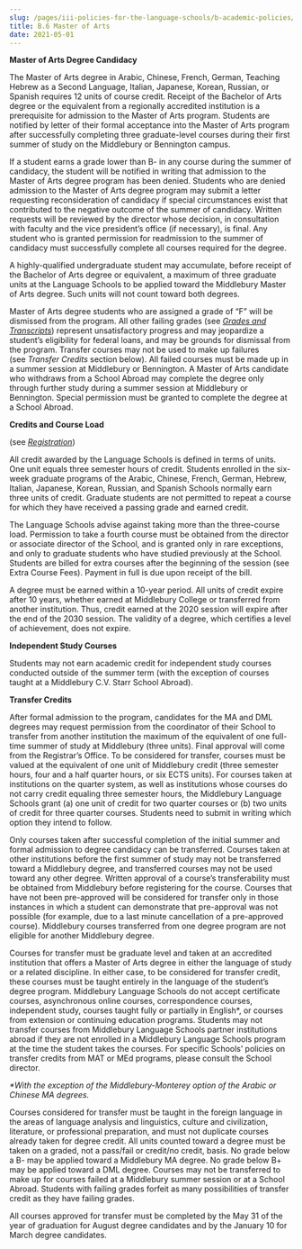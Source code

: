```yaml
---
slug: /pages/iii-policies-for-the-language-schools/b-academic-policies/b-6-master-of-arts
title: B.6 Master of Arts
date: 2021-05-01
---
```

**Master of Arts Degree Candidacy**

The Master of Arts degree in Arabic, Chinese, French, German, Teaching Hebrew as a Second Language, Italian, Japanese, Korean, Russian, or Spanish requires 12 units of course credit. Receipt of the Bachelor of Arts degree or the equivalent from a regionally accredited institution is a prerequisite for admission to the Master of Arts program. Students are notified by letter of their formal acceptance into the Master of Arts program after successfully completing three graduate-level courses during their first summer of study on the Middlebury or Bennington campus.

If a student earns a grade lower than B- in any course during the summer of candidacy, the student will be notified in writing that admission to the Master of Arts degree program has been denied. Students who are denied admission to the Master of Arts degree program may submit a letter requesting reconsideration of candidacy if special circumstances exist that contributed to the negative outcome of the summer of candidacy. Written requests will be reviewed by the director whose decision, in consultation with faculty and the vice president’s office (if necessary), is final. Any student who is granted permission for readmission to the summer of candidacy must successfully complete all courses required for the degree.

A highly-qualified undergraduate student may accumulate, before receipt of the Bachelor of Arts degree or equivalent, a maximum of three graduate units at the Language Schools to be applied toward the Middlebury Master of Arts degree. Such units will not count toward both degrees.

Master of Arts degree students who are assigned a grade of “F” will be dismissed from the program. All other failing grades (see [_Grades and Transcripts_](/pages/iii-policies-for-the-language-schools/b-academic-policies/b-8-student-records)) represent unsatisfactory progress and may jeopardize a student’s eligibility for federal loans, and may be grounds for dismissal from the program. Transfer courses may not be used to make up failures (see _Transfer Credits_ section below). All failed courses must be made up in a summer session at Middlebury or Bennington. A Master of Arts candidate who withdraws from a School Abroad may complete the degree only through further study during a summer session at Middlebury or Bennington. Special permission must be granted to complete the degree at a School Abroad.

**Credits and Course Load**

(see [_Registration_](/pages/iii-policies-for-the-language-schools/b-academic-policies/b-4-registration))

All credit awarded by the Language Schools is defined in terms of units. One unit equals three semester hours of credit. Students enrolled in the six-week graduate programs of the Arabic, Chinese, French, German, Hebrew, Italian, Japanese, Korean, Russian, and Spanish Schools normally earn three units of credit. Graduate students are not permitted to repeat a course for which they have received a passing grade and earned credit.

The Language Schools advise against taking more than the three-course load. Permission to take a fourth course must be obtained from the director or associate director of the School, and is granted only in rare exceptions, and only to graduate students who have studied previously at the School. Students are billed for extra courses after the beginning of the session (see Extra Course Fees). Payment in full is due upon receipt of the bill.

A degree must be earned within a 10-year period. All units of credit expire after 10 years, whether earned at Middlebury College or transferred from another institution. Thus, credit earned at the 2020 session will expire after the end of the 2030 session. The validity of a degree, which certifies a level of achievement, does not expire.

**Independent Study Courses**

Students may not earn academic credit for independent study courses conducted outside of the summer term (with the exception of courses taught at a Middlebury C.V. Starr School Abroad).

**Transfer Credits**

After formal admission to the program, candidates for the MA and DML degrees may request permission from the coordinator of their School to transfer from another institution the maximum of the equivalent of one full-time summer of study at Middlebury (three units). Final approval will come from the Registrar’s Office. To be considered for transfer, courses must be valued at the equivalent of one unit of Middlebury credit (three semester hours, four and a half quarter hours, or six ECTS units). For courses taken at institutions on the quarter system, as well as institutions whose courses do not carry credit equaling three semester hours, the Middlebury Language Schools grant (a) one unit of credit for two quarter courses or (b) two units of credit for three quarter courses. Students need to submit in writing which option they intend to follow.

Only courses taken after successful completion of the initial summer and formal admission to degree candidacy can be transferred. Courses taken at other institutions before the first summer of study may not be transferred toward a Middlebury degree, and transferred courses may not be used toward any other degree. Written approval of a course’s transferability must be obtained from Middlebury before registering for the course. Courses that have not been pre-approved will be considered for transfer only in those instances in which a student can demonstrate that pre-approval was not possible (for example, due to a last minute cancellation of a pre-approved course). Middlebury courses transferred from one degree program are not eligible for another Middlebury degree.

Courses for transfer must be graduate level and taken at an accredited institution that offers a Master of Arts degree in either the language of study or a related discipline. In either case, to be considered for transfer credit, these courses must be taught entirely in the language of the student’s degree program. Middlebury Language Schools do not accept certificate courses, asynchronous online courses, correspondence courses, independent study, courses taught fully or partially in English\*, or courses from extension or continuing education programs. Students may not transfer courses from Middlebury Language Schools partner institutions abroad if they are not enrolled in a Middlebury Language Schools program at the time the student takes the courses. For specific Schools’ policies on transfer credits from MAT or MEd programs, please consult the School director.

_\*With the exception of the Middlebury-Monterey option of the Arabic or Chinese MA degrees._

Courses considered for transfer must be taught in the foreign language in the areas of language analysis and linguistics, culture and civilization, literature, or professional preparation, and must not duplicate courses already taken for degree credit. All units counted toward a degree must be taken on a graded, not a pass/fail or credit/no credit, basis. No grade below a B- may be applied toward a Middlebury MA degree. No grade below B+ may be applied toward a DML degree. Courses may not be transferred to make up for courses failed at a Middlebury summer session or at a School Abroad. Students with failing grades forfeit as many possibilities of transfer credit as they have failing grades.

All courses approved for transfer must be completed by the May 31 of the year of graduation for August degree candidates and by the January 10 for March degree candidates.